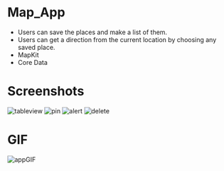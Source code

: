 # Map_App
- Users can save the places and make a list of them. 
- Users can get a direction from the current location by choosing any saved place.
- MapKit
- Core Data

# Screenshots
![tableview](https://github.com/MutluClkn/Map_App/blob/main/Images/1.png)
![pin](https://github.com/MutluClkn/Map_App/blob/main/Images/2.png)
![alert](https://github.com/MutluClkn/Map_App/blob/main/Images/3.png)
![delete](https://github.com/MutluClkn/Map_App/blob/main/Images/4.png)

# GIF
![appGIF](https://github.com/MutluClkn/Map_App/blob/main/Images/mapAppGIF.gif)
